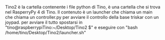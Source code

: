 Tino2 è la cartella contenente i file python di Tino, è una cartella che si trova nel RasperryPy 4 di Tino.
Il contenuto è un launcher che chiama un main che chiama un controller.py per avviare il controllo della base triskar con un joypad.
per avviare il tutto spostarsi in "tino@raspberrypiTino:~/Desktop/Tino2 $" e eseguire con "bash /home/tino/Desktop/Tino2/launcher.sh"
